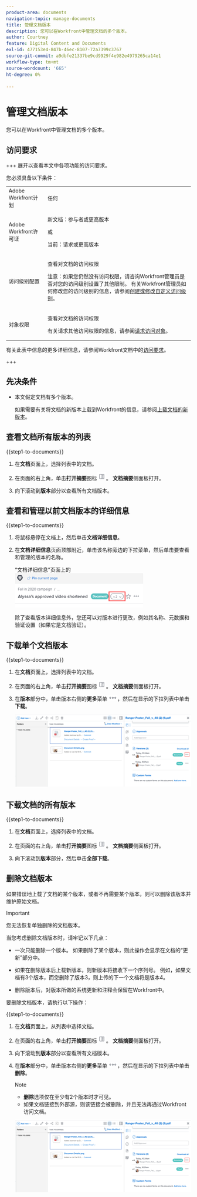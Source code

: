 ```yaml
---
product-area: documents
navigation-topic: manage-documents
title: 管理文档版本
description: 您可以在Workfront中管理文档的多个版本。
author: Courtney
feature: Digital Content and Documents
exl-id: 477153e4-847b-46ec-8107-72a7399c3767
source-git-commit: a9dbfe21337be9cd9929f4e982e4979265ca14e1
workflow-type: tm+mt
source-wordcount: '665'
ht-degree: 0%

---
```


# 管理文档版本

<!-- Audited: 5/2025 -->

您可以在Workfront中管理文档的多个版本。

## 访问要求

+++ 展开以查看本文中各项功能的访问要求。

您必须具备以下条件：

<table style="table-layout:auto"> 
 <col> 
 <col> 
 <tbody> 
  <tr> 
   <td role="rowheader">Adobe Workfront计划</td> 
   <td> <p> 任何</p> </td> 
  </tr> 
  <tr> 
   <td role="rowheader">Adobe Workfront许可证</td> 
   <td> 
   <p>新文档：参与者或更高版本<p>
   <p>或</p>
   <p>当前：请求或更高版本 </p>


</td> 
  </tr> 
  <tr> 
   <td role="rowheader">访问级别配置</td> 
   <td> <p>查看对文档的访问权限</p> <p>注意：如果您仍然没有访问权限，请咨询Workfront管理员是否对您的访问级别设置了其他限制。 有关Workfront管理员如何修改您的访问级别的信息，请参阅<a href="../../administration-and-setup/add-users/configure-and-grant-access/create-modify-access-levels.md" class="MCXref xref">创建或修改自定义访问级别</a>。</p> </td> 
  </tr> 
  <tr> 
   <td role="rowheader">对象权限</td> 
   <td> <p>查看对文档的访问权限</p> <p>有关请求其他访问权限的信息，请参阅<a href="../../workfront-basics/grant-and-request-access-to-objects/request-access.md" class="MCXref xref">请求访问对象</a>。</p> </td> 
  </tr> 
 </tbody> 
</table>

有关此表中信息的更多详细信息，请参阅Workfront文档中的[访问要求](/help/quicksilver/administration-and-setup/add-users/access-levels-and-object-permissions/access-level-requirements-in-documentation.md)。

+++

## 先决条件

* 本文假定文档有多个版本。

  如果需要有关将文档的新版本上载到Workfront的信息，请参阅[上载文档的新版本](../../documents/managing-documents/upload-new-document-version.md)。

## 查看文档所有版本的列表

{{step1-to-documents}}

1. 在&#x200B;**文档**&#x200B;页面上，选择列表中的文档。

1. 在页面的右上角，单击&#x200B;**打开摘要**&#x200B;图标![打开摘要图标](assets/qs-summary-in-new-toolbar-small.png)。 **文档摘要**&#x200B;侧面板打开。

1. 向下滚动到&#x200B;**版本**&#x200B;部分以查看所有文档版本。

## 查看和管理以前文档版本的详细信息

{{step1-to-documents}}

1. 将鼠标悬停在文档上，然后单击&#x200B;**文档详细信息**。

1. 在&#x200B;**文档详细信息**&#x200B;页面顶部附近，单击该名称旁边的下拉菜单，然后单击要查看和管理的版本的名称。

   “文档详细信息”页面上的![版本下拉列表](assets/version-drop-dn-doc-dtls-nwe-350x93.png)

   除了查看版本详细信息外，您还可以对版本进行更改，例如其名称、元数据和验证设置（如果它是文档验证）。

## 下载单个文档版本

{{step1-to-documents}}

1. 在&#x200B;**文档**&#x200B;页面上，选择列表中的文档。

1. 在页面的右上角，单击&#x200B;**打开摘要**&#x200B;图标![打开摘要图标](assets/qs-summary-in-new-toolbar-small.png)。 **文档摘要**&#x200B;侧面板打开。

1. 在&#x200B;**版本**&#x200B;部分中，单击版本右侧的&#x200B;**更多**&#x200B;菜单![更多菜单](assets/more-icon.png)，然后在显示的下拉列表中单击&#x200B;**下载**。

   ![下载单个文档](assets/more-versions-350x143.png)

## 下载文档的所有版本

{{step1-to-documents}}

1. 在&#x200B;**文档**&#x200B;页面上，选择列表中的文档。

1. 在页面的右上角，单击&#x200B;**打开摘要**&#x200B;图标![打开摘要图标](assets/qs-summary-in-new-toolbar-small.png)。 **文档摘要**&#x200B;侧面板打开。

1. 向下滚动到&#x200B;**版本**&#x200B;部分，然后单击&#x200B;**全部下载**。

## 删除文档版本

如果错误地上载了文档的某个版本，或者不再需要某个版本，则可以删除该版本并维护原始文档。

>[!IMPORTANT]
>
>您无法恢复单独删除的文档版本。

当您考虑删除文档版本时，请牢记以下几点：

* 一次只能删除一个版本。 如果删除了某个版本，则此操作会显示在文档的“更新”部分中。
* 如果在删除版本后上载新版本，则新版本将接收下一个序列号。 例如，如果文档有3个版本，而您删除了版本3，则上传的下一个文档将是版本4。
* 删除版本后，对版本所做的系统更新和注释会保留在Workfront中。

  <!--
  <li data-mc-conditions="QuicksilverOrClassic.Draft mode">Deleting a document version in Workfront does not delete the Proof version.&nbsp;</li>
  -->

要删除文档版本，请执行以下操作：

{{step1-to-documents}}

1. 在&#x200B;**文档**&#x200B;页面上，从列表中选择文档。

1. 在页面的右上角，单击&#x200B;**打开摘要**&#x200B;图标![打开摘要图标](assets/qs-summary-in-new-toolbar-small.png)。 **文档摘要**&#x200B;侧面板打开。

1. 向下滚动到&#x200B;**版本**&#x200B;部分以查看所有文档版本。
1. 在&#x200B;**版本**&#x200B;部分中，单击版本右侧的&#x200B;**更多**&#x200B;菜单![更多菜单](assets/more-icon.png)，然后在显示的下拉列表中单击&#x200B;**删除**。

   >[!NOTE]
   >
   >* **删除**&#x200B;选项仅在至少有2个版本时才可见。
   >* 如果文档链接到外部源，则该链接会被删除，并且无法再通过Workfront访问文档。

   ![删除文档版本](assets/more-versions-350x143.png)
